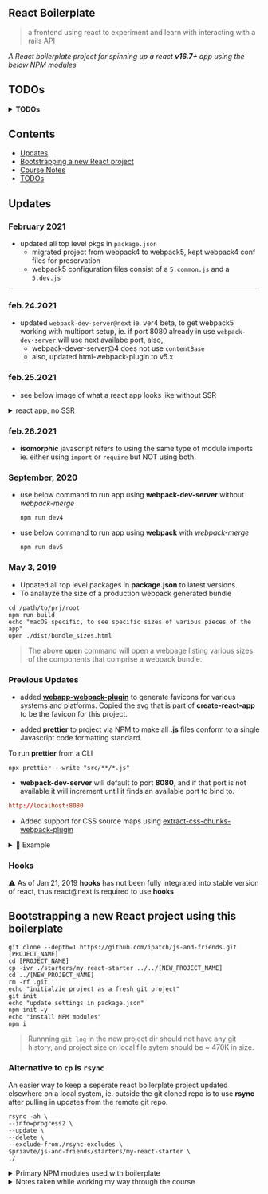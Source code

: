## React Boilerplate

> a frontend using react to experiment and learn with interacting with a rails API

<em>A React boilerplate project for spinning up a react <strong>v16.7+</strong> app using the below NPM modules</em>

## TODOs

<details>
    <summary><strong>TODOs</strong></summary>

    - [ ] `react-hot-loader` has been deprecated, wont work with react ≥ v17.0
        - find replacement
        https://github.com/gaearon/react-hot-loader

    - [ ] comprise a list of useful eslint ignore statements neeeded when building/deving out an app

        ```js
        /* eslint jsx-a11y/anchor-is-valid: 0 */
        /* eslint no-unused-vars: 0 */
        ```

    - [ ] fix **React-Hot-Loader** 

        ```shell
        React-Hot-Loader: misconfiguration detected, using production version in non-production env.
        ```

    - [x] ~~upgraded to _webpack5_ hot reloading stopped working for CSS~~
    - [x] ✅ is _react-hot-loader_ preserving state ie a _counter_ when hot reload is triggered
    - [ ] _webpack bundle analyzer_  does not generate a `.html` of bundle, when running `npm run build`
    - [x] ~~update webpack config prod file to work with **webpack-merge**~~

</details>

## Contents

<a name="contents"></a>

- [Updates](#updates)
- [Bootstrapping a new React project](#bootstrapping)
- [Course Notes](#course-notes)
- [TODOs](#todos)

## Updates

<a name="updates"></a>

### February 2021

- updated all top level pkgs in `package.json`
  - migrated project from webpack4 to webpack5, kept webpack4 conf files for preservation
  - webpack5 configuration files consist of a `5.common.js` and a `5.dev.js`

---

### feb.24.2021

- updated `webpack-dev-server@next` ie. ver4 beta, to get webpack5 working with multiport setup, ie. if port 8080 already in use `webpack-dev-server` will use next availabe port, also,
    - webpack-dever-server@4 does not use `contentBase`
    - also, updated html-webpack-plugin to v5.x

### feb.25.2021

- see below image of what a react app looks like without SSR

<details>
<summary>react app, no SSR</summary>

![no ssr example][lnkSSR]

[lnkSSR]: <https://raw.githubusercontent.com/ipatch/js-and-friends/72bc9197292b6a0c08ecedb793b3b8a567e77033/lib/images/my.react.starter.no.SSR.png?token=AAEV3LIKAJC2KP4HCPYVTNTAIFQMS&s=100>

</details>

### feb.26.2021

- **isomorphic** javascript refers to using the same type of module imports ie. either using `import` or `require` but NOT using both.


### September, 2020

- use below command to run app using **webpack-dev-server** without _webpack-merge_

    ```shell
    npm run dev4
    ```

- use below command to run app using **webpack** with _webpack-merge_

    ```shell
    npm run dev5
    ```

### May 3, 2019

- Updated all top level packages in **package.json** to latest versions.
- To analayze the size of a production webpack generated bundle

```shell
cd /path/to/prj/root
npm run build
echo "macOS specific, to see specific sizes of various pieces of the app"
open ./dist/bundle_sizes.html
```

> The above **open** command will open a webpage listing various sizes of the components that comprise a webpack bundle.

### Previous Updates

- added [**webapp-webpack-plugin**](https://www.npmjs.com/package/webapp-webpack-plugin) to generate favicons for various systems and platforms. Copied the svg that is part of **create-react-app** to be the favicon for this project.

- added **prettier** to project via NPM to make all **.js** files conform to a single Javascript code formatting standard.

To run **prettier** from a CLI

```shell
npx prettier --write "src/**/*.js"
```

- **webpack-dev-server** will default to port **8080**, and if that port is not available it will increment until it finds an available port to bind to.

```conf
http://localhost:8080
```

- Added support for CSS source maps using [extract-css-chunks-webpack-plugin](https://github.com/faceyspacey/extract-css-chunks-webpack-plugin)

<details>
<summary>📸 Example</summary>

![css-source-maps](https://github.com/ipatch/js-and-friends/blob/dev/lib/images/tech-js-friends-wp-css-source-maps.png)

</details>

### Hooks

<a id="hooks"></a>

⚠️ As of Jan 21, 2019 **hooks** has not been fully integrated into stable version of react, thus react@next is required to use **hooks**

## Bootstrapping a new React project using this boilerplate

<a id="bootstrapping"></a>

```shell
git clone --depth=1 https://github.com/ipatch/js-and-friends.git [PROJECT_NAME]
cd [PROJECT_NAME]
cp -ivr ./starters/my-react-starter ../../[NEW_PROJECT_NAME]
cd ../[NEW_PROJECT_NAME]
rm -rf .git
echo "initialzie project as a fresh git project"
git init
echo "update settings in package.json"
npm init -y
echo "install NPM modules"
npm i
```

> Runnning `git log` in the new project dir should not have any git history, and project size on local file sytem should be ~ 470K in size.

### Alternative to `cp` is `rsync`

An easier way to keep a seperate react boilerplate project updated elsewhere on a local system, ie. outside the git cloned repo is to use **rsync** after pulling in updates from the remote git repo.

```shell
rsync -ah \
--info=progress2 \
--update \
--delete \
--exclude-from./rsync-excludes \
$priavte/js-and-friends/starters/my-react-starter \
./
```

<details>
<summary>Primary NPM modules used with boilerplate</summary>

- react v16.7
- react-dom v16.7
- eslint
- webpack
  - css-loader
  - html-webpack-plugin
  - style-loader
- webpack-bundle-analyzer
- webpack-dev-server
- husky
- babel v7
  - @babel/polyfill
- jest
- react-hot-loader

</details>

<details>
<summary>Notes taken while working my way through the course</summary>

<a id=course-notes></a>

## Course Notes [🔝](#contents)

> My notes jotted down from watching the Modern JS tooling with React Egghead Course in December 2018.

[Course Link](https://egghead.io/courses/modern-javascript-tooling-with-react)

`npm run init -y` can be ran after a node project has already been intialized to update a node project with git repository information.

A shorthand way of interacting with binaries, ie. bins in the **node_modules** directory using bash is to

```shell
$(npm bin)/babel
```

<strong>fish shell</strong>

```shell
eval (npm bin)/babel ./src/greet.js --presets-@babel/preset-env
```

When interacting with local bins provided by npm such as webpack and babel, there exists a **.bin** directory within the **node_modules** dir. ie. `/path/to/some/nodejs/project/node_modules/.bin` which allows a shell to interact the JS tooling by specifying a `./node_modules/.bin/[BIN]` to use a tool via the CLI.

<strong>Ex</strong>

```shell
./node_modules/.bin/webpack ./src/index.js
```

The above command can be used to bundle a JS project using webpack from a CLI. Babel can be used in the same way if the CLI tooling has been installed via NPM or yarn.

To specifically run **webpack** in development mode

```shell
npm run build -- --mode development
```

<a id="course-notes-setup-react"></a>

### Setting up react [🔝](#contents)

To setup react, react-dom, and prop-types for a Node.js project as a runtime dependency.

```shell
npm i -S react react-dom prop-types
```

To get webpack and babel working with React's JSX
 setup a loader for a react based project.

 ```shell
npm i -D @babel/preset-react
```

To get webpack to work properly, ie. bundle HTML files / code.

```shell
npm i -D html-webpack-plugin
```

To setup webapck to serve a "webpage / site" as opposed to specifying the path to the bundle **webpack-dev-server** needs to be installed.

```shell
npm i -D webpack-dev-server
```

To use class properties, ie. local state in a class with react then a proposal NPM package will need be installed in order for node and babel to work with class properties.  One common use of class properties in a react component is setting state for a component.

```shell
npm i -D @babel/plugin-proposal-class-properties
```

Webpack does not support CSS out of the box, so an appropriate loader will be required to use webpack in conjunction with CSS.

```shell
npm i -D css-loader style-loader
```

Additionally the loaders will need to be setup in a webpack configuration file as well.

<a id="course-notes-state-in-react"></a>

## Working with State in React Components

In Video 17 Andy discusses how the state of a counter component is lost when the app is refreshed due to Hot Module Reloading. This behavior can be seen in commit [c39328f](https://github.com/ipatch/js-and-friends/commit/c39328fc65211ad632761d2927d406ecf3391418)

To get around the above mentioned issue, Andy installs **react-hot-loader** using npm

```shell
npm i -S react-hot-loader
```

<a id="course-notes-npm-modules"></a>

## NPM Modules

- webpack

```shell
npm install --save-dev webpack webpack-cli
```

- babel

```shell
npm i -D @babel/core @babel/cli @babel/preset-env
```

> `npm i -D` is a shorthand way of running `npm install --save-dev`

<a id="course-notes-unsorted"></a>

### Notes Unsorted

<a id="course-notes-unsorted-video-18"></a>

#### Video 18

**package.json** scripts can be compounded together, see commit [fb3693a](https://github.com/ipatch/js-and-friends/commit/fb3693adf5c33328bc86a836b5bfb9c21e4b8f37)

<a id="course-notes-unsorted-video-19"></a>

### Video 19

**webpack-bundle-analyzer** is a NPM module that analyzes webpack bundles.  Primarily **wba** is useful for optimizing production webpack builds, and really doesn't serve a purpose for webpack development builds.

When analyzing a production bundle built by webpack using a web browser, hover over the various elements in the web page to see various sizes of elements that comprise the bundle. Notice how there are three sizes reported by **wba**

- start size
- parsed size
- gzip size

The **parsed size** is the size of the bundle that will be processed by the browser. **wba** generates a **report.html** file within the **dist** dir of the project that is used to analyze the components of the bundle generated by webpack.  Some configuration options are set to prevent **wba** from opening the analyzer when building a production build, but the report can still be viewed by running the below command.

```shell
cd /path/to/project
open ./dist/report.html
```

> May be beneficial to rerun **wba** to get an updated report.

<a id="course-notes-unsorted-video-20"></a>

### Video 20

Andy sets up the production build of his app to use a CDN to provide React and ReactDOM as opposed to including it within the app itself, however the dev build still uses a local dev dependency of React.

<a id="course-notes-unsorted-video-21"></a>

### Video 21 / Targeting different browsers [🔝](#contents)

To save a NPM module as a runtime dependency for the project

```shell
npm i -S [PKG_NAME]
```

```shell
import '@babel/polyfill'
```

Adding the above dependency to the project can add a significant amount to a bundle size, ie. ~ 70 - 90 kilobytes.

Targeting a specific browser, ie. Chrome based browsers, ie. version 68 and above drastically reduces the bundle size.

To print a list of the last two _2_ major versions of web browsers

```shell
npx browserslist "last 2 versions"
```

To further refine the above query, only list browsers that aren't dead, and that have more than 2% market share.

```shell
npx browserslist "last 2 versions, not dead, not < 2%"
```

The above query can be provided to a webpack configuration file.

<a id="course-notes-unsorted-video-22"></a>

### Video 22 / asynchronously load webpack bundles through code splitting [🔝](#contents)

In short, Webpack has the ability to load additional bundles asynchronously when a request is made. See commit [13c8655](https://github.com/ipatch/js-and-friends/commit/13c86552988149626233804c1f669fdafdd6c055)

<a id="course-notes-unsorted-video-23"></a>

### Video 23 / Setting up Jest for a React project [🔝](#contents)

To install **Jest**

```shell
npm i -D jest
```

**NOTE** as of January 2, 2019 watchman is messing up jest testing for whatever reason on my local macOS system, that said, jest can be run without using **watchman**

```shell
jest --no-watchman
```

To append an argument to existing script located within a **package.json**

```shell
npm run test -- --no-watchman
```

#### Video 26 / tooling with prettier

Apparently I deleted this video or never downloaded it 🤷‍♂️

#### Video 27 / Setting up ESLint

**eslint** is a great tool to avoid common pitfalls while working with Javascript source.

```shell
npm i -D eslint
```

If the project uses react then **eslint-plugin-react** can be used to further aid when working with eslint and react.

```shell
npm i -D eslint-plugin-react
```

To setup a configuration file for eslint

```shell
npx eslint --init
```

To setup eslint to ignore certain files and directories for a project create a **.eslintignore** in the project root.

```shell
touch .eslintignore
```

#### Video 28 / Check for accessibility

See commit [5c9b367](https://github.com/ipatch/js-and-friends/commit/5c9b367805fbb434e64611d6ddc591da3ff67833) for more details about working with accessibility in a react app.

#### Video 29 / linting tests and git hooks with husky

To install **husky**

```shell
npm i -D husky
```

See commit [5700feb](https://github.com/ipatch/js-and-friends/commit/5700feb36f690d9b9db405dbb42223fc73ae6f51) for more info about working with **husky** and pre-commit hooks

#### Video 30 / Avoid deprecated react API's

**react** supports a _strict mode_ that will display warning messages in the browser console when a deprecated api is being used with a react app.  All that is needed to see these warning messages is to wrap the **<App/>** component within a **<React.StrictMode>** component at the root of the DOM tree.

```javascript
<React.StrictMode>
  <App/>
</React.StrictMode>
```

See commit [0914557](https://github.com/ipatch/js-and-friends/commit/5c9b367805fbb434e64611d6ddc591da3ff67833) for more info about working with _React.StrictMode_

#### Video 31 / error boundaries with React

Error boundaries are useful when working with react because if the default UI can not be displayed, an error boundary can be setup to display an alternate UI instead of rendering the entire app unrenderable.  See commit [a6c7b63](https://github.com/ipatch/js-and-friends/commit/a6c7b63b6a089aaedc65566e675483ed97775b4d)

#### Video 32 / define prop-types for a react class component

### Video 33 /check for accessibility issues in the browser

To check for specific accessibility issues related to react install **react-axe**

```shell
npm i -D react-axe
```

#### Video 33 / Working with react-axe

See commit [f926618](https://github.com/ipatch/js-and-friends/commit/f9266180322dfe364726de289cc117ccf0aaab9b)

#### Video 34 / Packaging for release

## TODOs [🔝](#contents)

<a id="todos"></a>

- [ ] add a simple counter component to project to test if `react-hot-loader` is working properly
- [ ] what is a good way to view/test a production webpack build locally?
- [ ] figure out why pre-commit hook using husky is **not** preventing git from making commits.
- [ ] figure out if **mDNS** cannot be used with Node.js without an external NPM packages.
- [x] ~~add support for working with various image formats.~~
